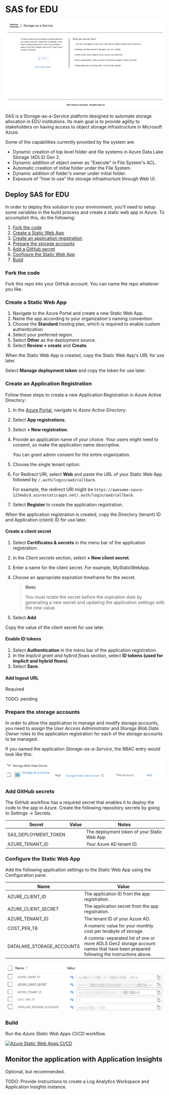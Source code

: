 # SAS for EDU

![image](assets/sas-welcome-page.png)

SAS is a Storage-as-a-Service platform designed to automate storage allocation in EDU institutions. Its main goal is to provide agility to stakeholders on having access to object storage infrastructure in Microsoft Azure.

Some of the capabilities currently provided by the system are:

* Dynamic creation of top level folder and file systems in Azure Data Lake Storage (ADLS) Gen 2.
* Dynamic addition of object owner as "Execute" in File System's ACL.
* Automatic creation of initial folder under the File System.
* Dynamic addition of folder's owner under initial folder.
* Exposure of "how to use" the storage infrastructure through Web UI.

## Deploy SAS for EDU

In order to deploy this solution to your environment, you'll need to setup some variables in the build process and create a static web app in Azure. To accomplish this, do the following:

1. [Fork the code](#fork-the-code)
1. [Create a Static Web App](#create-a-static-web-app)
1. [Create an application registration](#create-an-application-registration)
1. [Prepare the storage accounts](#prepare-the-storage-accounts)
1. [Add a GitHub secret](#add-a-github-secret)
1. [Configure the Static Web App](#configure-the-static-web-app)
1. [Build](#build)

### Fork the code

Fork this repo into your GitHub account. You can name the repo whatever you like.

### Create a Static Web App

1. Navigate to the Azure Portal and create a new Static Web App.
1. Name the app according to your organization's naming convention.
1. Choose the **Standard** hosting plan, which is required to enable custom authentication.
1. Select your preferred region.
1. Select **Other** as the deployment source.
1. Select **Review + create** and **Create**.

When the Static Web App is created, copy the Static Web App's *URL* for use later.

Select **Manage deployment token** and copy the token for use later.

### Create an Application Registration

Follow these steps to create a new Application Registration in Azure Active Directory:

1. In the [Azure Portal](https://portal.azure.com), navigate to *Azure Active Directory*.
1. Select **App registrations**.
1. Select **+ New registration**.
1. Provide an application name of your choice. Your users might need to consent, so make the application name descriptive.

    You can grant admin consent for the entire organization.

1. Choose the single tenant option.
1. For Redirect URI, select **Web** and paste the URL of your Static Web App followed by `/.auth/login/aad/callback`.

    For example, the redirect URI might be `https://awesome-sauce-1234abcd.azurestaticapps.net/.auth/login/aad/callback`.

1. Select **Register** to create the application registration.

When the application registration is created, copy the Directory (tenant) ID and Application (client) ID for use later.

#### Create a client secret

1. Select **Certificates & secrets** in the menu bar of the application registration.
1. In the *Client secrets* section, select **+ New client secret**.
1. Enter a name for the client secret. For example, MyStaticWebApp.
1. Choose an appropriate expiration timeframe for the secret.

    > **Note**
    >
    >You must rotate the secret before the expiration date by generating a new secret and updating the application settings with the new value.

1. Select **Add**.

Copy the value of the client secret for use later.

#### Enable ID tokens

1. Select **Authentication** in the menu bar of the application registration.
1. In the *Implicit grant and hybrid flows* section, select **ID tokens (used for implicit and hybrid flows)**.
1. Select **Save**.

#### Add logout URL

Required

TODO: pending

### Prepare the storage accounts

In order to allow this application to manage and modify storage accounts, you need to assign the *User Access Administrator* and *Storage Blob Data Owner* roles to the application registration for each of the storage accounts to be managed.

If you named the application *Storage-as-a-Service*, the RBAC entry would look like this:

![image](assets/rbac-blob-owner.png)

### Add GitHub secrets

The GitHub workflow has a required secret that enables it to deploy the code to the app in Azure. Create the following repository secrets by going to Settings -> Secrets.

Secret | Value | Notes
--- | --- | ---
SAS_DEPLOYMENT_TOKEN | | The deployment token of your Static Web App.
AZURE_TENANT_ID | | Your Azure AD tenant ID.

### Configure the Static Web App

Add the following application settings to the Static Web App using the Configuration pane.

| Name | Value |
| --- | --- |
| AZURE_CLIENT_ID | The application ID from the app registration. |
| AZURE_CLIENT_SECRET | The application secret from the app registration. |
| AZURE_TENANT_ID | The tenant ID of your Azure AD. |
| COST_PER_TB | A numeric value for your monthly cost per terabyte of storage. |
| DATALAKE_STORAGE_ACCOUNTS | A comma-separated list of one or more ADLS Gen2 storage account names that have been prepared following the instructions above. |

![App Settings](./assets/app-settings.png)

### Build

Run the *Azure Static Web Apps CI/CD* workflow.

[![Azure Static Web Apps CI/CD](../../actions/workflows/azure-swa-deploy.yml/badge.svg)](../../actions/workflows/azure-swa-deploy.yml)

## Monitor the application with Application Insights

Optional, but recommended.

TODO: Provide instructions to create a Log Analytics Workspace and Application Insights instance.
